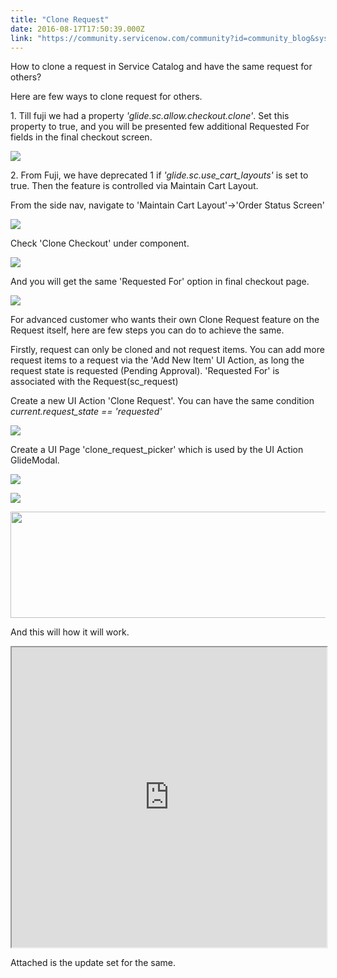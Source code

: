 ```yaml
---
title: "Clone Request"
date: 2016-08-17T17:50:39.000Z
link: "https://community.servicenow.com/community?id=community_blog&sys_id=27cde2e9dbd0dbc01dcaf3231f96193a"
---
```

<p>How to clone a request in Service Catalog and have the same request for others?</p><p></p><p>Here are few ways to clone request for others.</p><p>1. Till fuji we had a property <em>'glide.sc.allow.checkout.clone'</em>. Set this property to true, and you will be presented few additional Requested For fields in the final checkout screen.</p><p><img   class="image-1 jive-image" src="4ccd810edb14d344e9737a9e0f961987.iix" style="max-width: 1200px; max-height: 900px;"/></p><p>2. From Fuji, we have deprecated 1 if <em>'glide.sc.use_cart_layouts'</em> is set to true. Then the feature is controlled via Maintain Cart Layout.</p><p>From the side nav, navigate to 'Maintain Cart Layout'-&gt;'Order Status Screen'</p><p><img   class="image-2 jive-image" src="ed58e802dbd457049c9ffb651f9619e5.iix" style="max-width: 1200px; max-height: 900px;"/></p><p>Check 'Clone Checkout' under component.</p><p><img  class="image-9 jive-image" src="aa01e335db585b048c8ef4621f961965.iix" style="max-width: 1200px; max-height: 900px;"/></p><p></p><p>And you will get the same 'Requested For' option in final checkout page.</p><p><img   class="jive-image image-4" src="82c78802db109704ed6af3231f96192e.iix" style="max-width: 1200px; max-height: 900px;"/></p><p></p><p></p><p></p><p>For advanced customer who wants their own Clone Request feature on the Request itself, here are few steps you can do to achieve the same.</p><p></p><p>Firstly, request can only be cloned and not request items. You can add more request items to a request via the 'Add New Item' UI Action, as long the request state is requested (Pending Approval). 'Requested For' is associated with the Request(sc_request)</p><p></p><p>Create a new UI Action 'Clone Request'. You can have the same condition <em>current.request_state == 'requested'</em></p><p></p><p><em><img   class="image-5 jive-image" src="f404abfddb9093049c9ffb651f961960.iix" style="max-width: 1200px; max-height: 900px;"/></em></p><p></p><p>Create a UI Page 'clone_request_picker' which is used by the UI Action GlideModal.</p><p></p><p><img   class="image-6 jive-image" src="7eab4542dbd41b04ed6af3231f9619c1.iix" style="max-width: 1200px; max-height: 900px;"/></p><p><img   class="image-7 jive-image" src="3746e886dbd0dfc068c1fb651f9619ee.iix" style="max-width: 1200px; max-height: 900px;"/></p><p><img   class="jive-image image-8" src="cac4480edb5cd3049c9ffb651f961941.iix" style="width: 620px; height: 170px; float: none;"/></p><p></p><p></p><p>And this will how it will work.</p><p></p><p><iframe id='video_tinymce_8682' style='width: 100%; height: 480px;' src=https://www.youtube.com/embed/m-ZekBV6wA?showinfo=0></iframe></p><p></p><p>Attached is the update set for the same.</p>